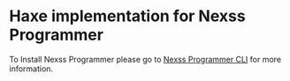 # Haxe implementation for Nexss Programmer

To Install Nexss Programmer please go to [Nexss Programmer CLI](https://github.com/nexssp/cli#readme) for more information.
